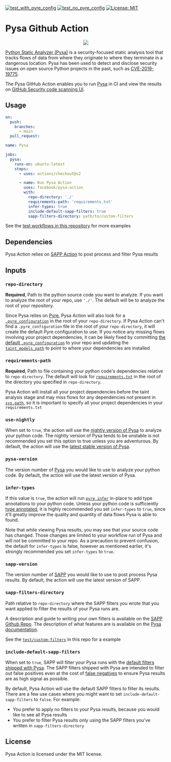 [![test_with_pyre_config](https://github.com/facebook/pysa-action/actions/workflows/test_with_pyre_config.yml/badge.svg)](https://github.com/facebook/pysa-action/actions/workflows/test_with_pyre_config.yml)
[![test_no_pyre_config](https://github.com/facebook/pysa-action/actions/workflows/test_no_pyre_config.yml/badge.svg)](https://github.com/facebook/pysa-action/actions/workflows/test_no_pyre_config.yml)
[![License: MIT](https://img.shields.io/badge/License-MIT-yellow.svg)](https://opensource.org/licenses/MIT)

# Pysa Github Action

<p align="center">
  <img src="https://raw.githubusercontent.com/facebook/pysa-action/main/logo.png">
</p>

[Python Static Analyzer (Pysa)](https://engineering.fb.com/2020/08/07/security/pysa/) is a security-focused static analysis tool that tracks flows of data from where they originate to where they terminate in a dangerous location. Pysa has been used to detect and disclose security issues on open source Python projects in the past, such as [CVE-2019-19775](https://cve.mitre.org/cgi-bin/cvename.cgi?name=CVE-2019-19775).

The Pysa GitHub Action enables you to run [Pysa](https://pyre-check.org/docs/pysa-basics/) in CI and view the results on [GitHub Security code scanning UI](https://docs.github.com/code-security/code-scanning/automatically-scanning-your-code-for-vulnerabilities-and-errors/managing-code-scanning-alerts-for-your-repository#viewing-the-alerts-for-a-repository).


## Usage
```yml
on:
  push:
    branches:
      - main
  pull_request:

name: Pysa

jobs:
  pysa:
    runs-on: ubuntu-latest
    steps:
      - uses: actions/checkout@v2

      - name: Run Pysa Action
        uses: facebook/pysa-action
        with:
          repo-directory: './'
          requirements-path: 'requirements.txt'
          infer-types: true
          include-default-sapp-filters: true
          sapp-filters-directory: path/to/custom-filters

```
See the [test workflows in this repository](.github/workflows) for more examples

## Dependencies

Pysa Action relies on [SAPP Action](https://github.com/facebook/sapp-action) to post process and filter Pysa results

## Inputs
### `repo-directory`

**Required**, Path to the python source code you want to analyze. If you want to analyze the root of your repo, use `'./'`. The default will be to analyze the root of your repository.

Since Pysa relies on [Pyre](https://github.com/facebook/pyre-check), Pysa Action will also look for a [`.pyre_configuration`](https://pyre-check.org/docs/configuration/#configuration-files) in the root of your `repo-directory`. If Pysa Action can't find a `.pyre_configuration` file in the root of your `repo-directory`, it will create the default Pyre configuration to use. If you notice any missing flows involving your project dependencies, it can be likely fixed by committing [the default `.pyre_configuration`](https://github.com/facebook/pysa-action/blob/main/action.yml#L105-L108) to your repo and updating the [`taint_models_path`](https://pyre-check.org/docs/pysa-running/#4-pysa-configuration) to point to where your dependencies are installed

### `requirements-path`

**Required**, Path to file containing your python code's dependencies relative to `repo-directory`. The default will look for [`requirements.txt`](https://pip.pypa.io/en/latest/reference/requirements-file-format/) in the root of the directory you specified in `repo-directory`.

Pysa Action will install all your project dependencies before the taint analysis stage and may miss flows for any dependencies not present in [`sys.path`](https://docs.python.org/3/library/sys.html#sys.path), so it is important to specify all your project dependencies in your `requirements.txt`

### `use-nightly`

When set to `true`, the action will use the [nightly version of Pysa](https://pypi.org/project/pyre-check-nightly/) to analyze your python code. The nightly version of Pysa tends to be unstable is not recommended you set this option to true unless you are adventurous. By default, the action will use the [latest stable version of Pysa](https://pypi.org/project/pyre-check/).

### `pysa-version`

The version number of [Pysa](https://pypi.org/project/pyre-check/) you would like to use to analyze your python code. By default, the action will use the latest version of Pysa.

### `infer-types`

If this value is `true`, the action will run [`pyre infer`](https://pyre-check.org/docs/pysa-coverage/#pyre-infer) in-place to add type annotations to your python code. Unless your python code is sufficiently [type annotated](https://www.python.org/dev/peps/pep-0484/), it is highly recommended you set `infer-types` to `true`, since it'll greatly improve the quality and quantity of data flows Pysa is able to found.

Note that while viewing Pysa results, you may see that your source code has changed. Those changes are limited to your workflow run of Pysa and will not be committed to your repo. As a precaution to prevent confusion, the default for `infer-types` is false, however as mentioned earlier, it's strongly recommended you set `infer-types` to `true`.

### `sapp-version`

The version number of [SAPP](https://pypi.org/project/fb-sapp/) you would like to use to post process Pysa results. By default, the action will use the latest version of SAPP.

### `sapp-filters-directory`

Path relative to `repo-directory` where the SAPP filters you wrote that you want applied to filter the results of your Pysa runs are.

A description and guide to writing your own filters is available on the [SAPP Github Repo](https://github.com/facebook/sapp#filters). The description of what features are is available on the [Pysa documentation](https://pyre-check.org/docs/pysa-features/).

See the [`test/custom-filters`](test/custom-filters) in this repo for a example

### `include-default-sapp-filters`

When set to `true`, SAPP will filter your Pysa runs with the [default filters shipped with Pysa](https://github.com/facebook/pyre-check/tree/main/tools/sapp/pysa_filters). The SAPP filters shipped with Pysa are intended to filter out false positives even at the cost of [false negatives](https://pyre-check.org/docs/pysa-false-negatives/) to ensure Pysa results are as high signal as possible.

By default, Pysa Action will use the default SAPP filters to filter its results. There are a few use cases where you might want to set `include-default-sapp-filters` to `false`. For example:
- You prefer to apply no filters to your Pysa results, because you would like to see all Pysa results
- You prefer to filter Pysa results only using the SAPP filters you've written in `sapp-filters-directory`

## License

Pysa Action is licensed under the MIT license.
